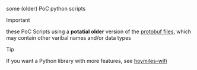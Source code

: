some (older) PoC python scripts

> [!IMPORTANT]
> these PoC Scripts using a **potatial older** version of the [protobuf files](../../../tree/000ff67200ca2134fc6ef477cc55749cab02fb7f/protobuf), which may contain other varibal names and/or data types

> [!TIP]
> If you want a Python library with more features, see [hoymiles-wifi](https://github.com/suaveolent/hoymiles-wifi)